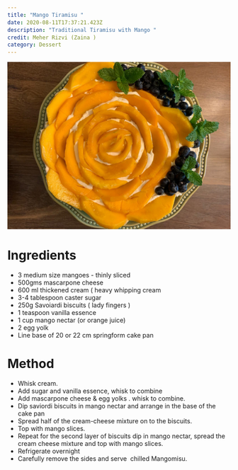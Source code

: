 ```yaml
---
title: "Mango Tiramisu "
date: 2020-08-11T17:37:21.423Z
description: "Traditional Tiramisu with Mango "
credit: Meher Rizvi (Zaina )
category: Dessert
---
```

![](mango-tiramisu.jpeg)

# Ingredients

* 3 medium size mangoes - thinly sliced
* 500gms mascarpone cheese
* 600 ml thickened cream ( heavy whipping cream 
* 3-4 tablespoon caster sugar 
* 250g Savoiardi biscuits ( lady fingers ) 
* 1 teaspoon vanilla essence
* 1 cup mango nectar (or orange juice)
* 2 egg yolk
* Line base of 20 or 22 cm springform cake pan

# Method

* Whisk cream.
* Add sugar and vanilla essence, whisk to combine
* Add mascarpone cheese & egg yolks . whisk to combine.
* Dip saviordi biscuits in mango nectar and arrange in the base of the cake pan
* Spread half of the cream-cheese mixture on to the biscuits.
* Top with mango slices.
* Repeat for the second layer of biscuits dip in mango nectar, spread the cream   cheese   mixture and top with mango slices.
* Refrigerate overnight
* Carefully remove the sides and serve  chilled Mangomisu.